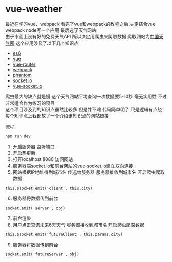 # vue-weather
最近在学习vue、webpack 看完了vue和webpack的教程之后 决定结合vue webpack node写一个应用 最后选了天气网站<br>
由于市面上没有好的免费天气API 所以决定用爬虫来爬取数据 爬取网站为[中国天气网](http://www.weather.com.cn/)
这个应用涉及了以下几个知识点
* [es6](http://es6.ruanyifeng.com/)
* [vue](https://cn.vuejs.org/v2/guide/)
* [vue-router](https://router.vuejs.org/zh-cn/)
* [webpack](https://doc.webpack-china.org/)
* [phantom](https://github.com/amir20/phantomjs-node)
* [socket.io](https://www.npmjs.com/package/socket.io)
* [vue-socket.io](https://github.com/MetinSeylan/Vue-Socket.io)

爬虫最大的缺点就是慢 这个天气网站平均查询一次数据要5-10秒 毫无实用性 不过非常适合作为练习的项目<br>
这个项目涉及到的知识点虽然比较多 但是并不难 代码简单明了 只是逻辑有点绕 每个知识点上我都放了一个介绍该知识点的网站链接<br>

流程
```
npm run dev
```
1. 开启服务器 监听端口
2. 开启热更新
3. 打开localhost:8080 访问网站
4. 服务器端socket.io和前台网站的vue-socket.io建立双向连接
5. 网站根据IP地址得到城市名 传送给服务器 服务器接收到城市名 开启爬虫爬取数据
```
this.$socket.emit('client', this.city)
```
6. 服务器将数据传到前台
```
socket.emit('server', obj)
```
7. 前台渲染
8. 用户点击查询未来6天天气 服务器接收到城市名 开启爬虫爬取数据
```
this.$socket.emit('futureClient', this.params.city)	
```
9. 服务器将数据传到前台
```
socket.emit('futureServer', obj)
```


